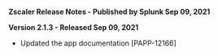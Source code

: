 **Zscaler Release Notes - Published by Splunk Sep 09, 2021**


**Version 2.1.3 - Released Sep 09, 2021**

* Updated the app documentation [PAPP-12166]
